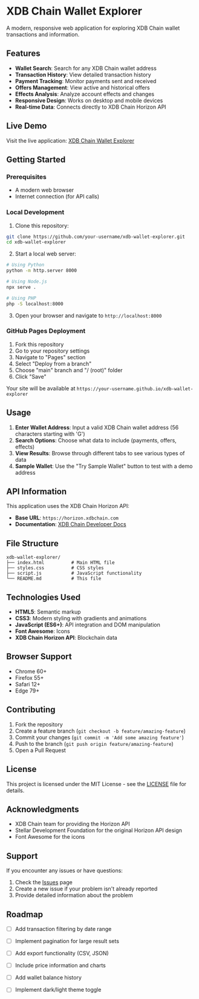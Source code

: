 # XDB Chain Wallet Explorer

A modern, responsive web application for exploring XDB Chain wallet transactions and information.

## Features

- **Wallet Search**: Search for any XDB Chain wallet address
- **Transaction History**: View detailed transaction history
- **Payment Tracking**: Monitor payments sent and received
- **Offers Management**: View active and historical offers
- **Effects Analysis**: Analyze account effects and changes
- **Responsive Design**: Works on desktop and mobile devices
- **Real-time Data**: Connects directly to XDB Chain Horizon API

## Live Demo

Visit the live application: [XDB Chain Wallet Explorer](https://your-username.github.io/xdb-wallet-explorer)

## Getting Started

### Prerequisites

- A modern web browser
- Internet connection (for API calls)

### Local Development

1. Clone this repository:
```bash
git clone https://github.com/your-username/xdb-wallet-explorer.git
cd xdb-wallet-explorer
```

2. Start a local web server:
```bash
# Using Python
python -m http.server 8000

# Using Node.js
npx serve .

# Using PHP
php -S localhost:8000
```

3. Open your browser and navigate to `http://localhost:8000`

### GitHub Pages Deployment

1. Fork this repository
2. Go to your repository settings
3. Navigate to "Pages" section
4. Select "Deploy from a branch"
5. Choose "main" branch and "/ (root)" folder
6. Click "Save"

Your site will be available at `https://your-username.github.io/xdb-wallet-explorer`

## Usage

1. **Enter Wallet Address**: Input a valid XDB Chain wallet address (56 characters starting with 'G')
2. **Search Options**: Choose what data to include (payments, offers, effects)
3. **View Results**: Browse through different tabs to see various types of data
4. **Sample Wallet**: Use the "Try Sample Wallet" button to test with a demo address

## API Information

This application uses the XDB Chain Horizon API:
- **Base URL**: `https://horizon.xdbchain.com`
- **Documentation**: [XDB Chain Developer Docs](https://developer.xdbchain.com)

## File Structure

```
xdb-wallet-explorer/
├── index.html          # Main HTML file
├── styles.css          # CSS styles
├── script.js           # JavaScript functionality
└── README.md           # This file
```

## Technologies Used

- **HTML5**: Semantic markup
- **CSS3**: Modern styling with gradients and animations
- **JavaScript (ES6+)**: API integration and DOM manipulation
- **Font Awesome**: Icons
- **XDB Chain Horizon API**: Blockchain data

## Browser Support

- Chrome 60+
- Firefox 55+
- Safari 12+
- Edge 79+

## Contributing

1. Fork the repository
2. Create a feature branch (`git checkout -b feature/amazing-feature`)
3. Commit your changes (`git commit -m 'Add some amazing feature'`)
4. Push to the branch (`git push origin feature/amazing-feature`)
5. Open a Pull Request

## License

This project is licensed under the MIT License - see the [LICENSE](LICENSE) file for details.

## Acknowledgments

- XDB Chain team for providing the Horizon API
- Stellar Development Foundation for the original Horizon API design
- Font Awesome for the icons

## Support

If you encounter any issues or have questions:
1. Check the [Issues](https://github.com/your-username/xdb-wallet-explorer/issues) page
2. Create a new issue if your problem isn't already reported
3. Provide detailed information about the problem

## Roadmap

- [ ] Add transaction filtering by date range
- [ ] Implement pagination for large result sets
- [ ] Add export functionality (CSV, JSON)
- [ ] Include price information and charts
- [ ] Add wallet balance history
- [ ] Implement dark/light theme toggle

